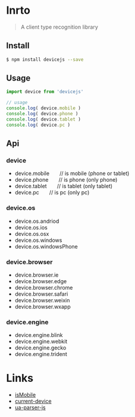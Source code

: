 # Inrto
> A client type recognition library

## Install
``` sh
$ npm install devicejs --save
```

## Usage
``` js
import device from 'devicejs'

// usage
console.log( device.mobile )
console.log( device.phone )
console.log( device.tablet )
console.log( device.pc )
```

## Api

### device
* device.mobile       // is mobile (phone or tablet)
* device.phone        // is phone  (only phone)
* device.tablet       // is tablet (only tablet)
* device.pc           // is pc     (only pc)

### device.os
* device.os.andriod
* device.os.ios
* device.os.osx
* device.os.windows
* device.os.windowsPhone

### device.browser
* device.browser.ie
* device.browser.edge
* device.browser.chrome
* device.browser.safari
* device.browser.weixin
* device.browser.wxapp

### device.engine
* device.engine.blink
* device.engine.webkit
* device.engine.gecko
* device.engine.trident

# Links
* [isMobile](https://github.com/kaimallea/isMobile)
* [current-device](https://github.com/matthewhudson/current-device)
* [ua-parser-js](https://github.com/faisalman/ua-parser-js)
